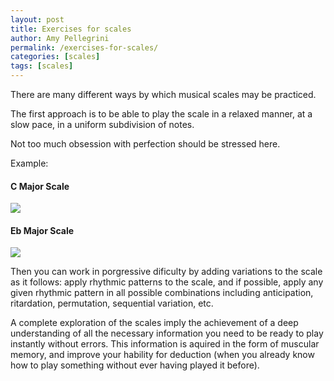 ```yaml
---
layout: post
title: Exercises for scales
author: Amy Pellegrini
permalink: /exercises-for-scales/
categories: [scales]
tags: [scales]
---
```


There are many different ways by which musical scales may be practiced.

The first approach is to be able to play the scale in a relaxed manner, at a slow pace, in a uniform subdivision of notes.

Not too much obsession with perfection should be stressed here.

Example:

#### C Major Scale

<img src='{{ "/sheet-music/scales/major/c-major-scale/c-major-scale.svg" | prepend: site.baseurl }}'>

#### Eb Major Scale

<img src='{{ "/sheet-music/scales/major/eb-major-scale/eb-major-scale.svg" | prepend: site.baseurl }}'>

Then you can work in porgressive dificulty by adding variations to the scale as it follows: apply rhythmic patterns to the scale, and if possible, apply any given rhythmic pattern in all possible combinations including anticipation, ritardation, permutation, sequential variation, etc.

A complete exploration of the scales imply the achievement of a deep understanding of all the necessary information you need to be ready to play instantly without errors. This information is aquired in the form of muscular memory, and improve your hability for deduction (when you already know how to play something without ever having played it before).

